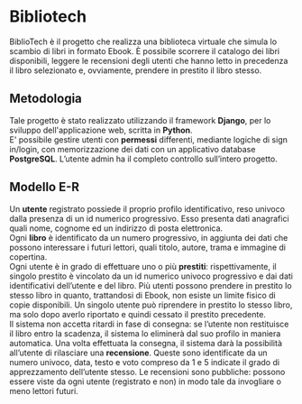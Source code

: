 # Bibliotech

BiblioTech è il progetto che realizza una biblioteca virtuale che simula lo scambio di libri in formato
Ebook. È possibile scorrere il catalogo dei libri disponibili, leggere le recensioni degli utenti che hanno letto
in precedenza il libro selezionato e, ovviamente, prendere in prestito il libro stesso.

## Metodologia

Tale progetto è stato realizzato utilizzando il framework **Django**, per lo sviluppo dell'applicazione web, scritta in **Python**.<br>
E' possibile gestire utenti con **permessi** differenti, mediante logiche di sign in/login, con memorizzazione dei dati con un applicativo database **PostgreSQL**. L’utente admin ha il completo controllo sull’intero progetto.

## Modello E-R
Un **utente** registrato possiede il proprio profilo identificativo, reso univoco dalla presenza di un id numerico progressivo. Esso presenta dati anagrafici quali nome, cognome ed un indirizzo di posta elettronica.<br>
Ogni **libro** è identificato da un numero progressivo, in aggiunta dei dati che possono interessare i futuri lettori, quali titolo, autore, trama e immagine di copertina.<br>
Ogni utente è in grado di effettuare uno o più **prestiti**: rispettivamente, il singolo prestito è vincolato da un id numerico univoco progressivo e dai
dati identificativi dell’utente e del libro. Più utenti possono prendere in prestito lo stesso libro in quanto, trattandosi di Ebook, non
esiste un limite fisico di copie disponibili. Un singolo utente può riprendere in prestito lo stesso libro, ma solo dopo averlo riportato
e quindi cessato il prestito precedente.<br>
Il sistema non accetta ritardi in fase di consegna: se l’utente non restituisce il libro entro la scadenza, il sistema lo eliminerà dal suo profilo in maniera automatica. Una volta effettuata la consegna, il sistema darà la possibilità all’utente di rilasciare una **recensione**. Queste sono identificate da un numero univoco, data, testo e voto compreso da 1 e 5 indicate il grado di apprezzamento dell’utente stesso.
Le recensioni sono pubbliche: possono essere viste da ogni utente (registrato e non) in modo tale da invogliare o meno lettori futuri.
